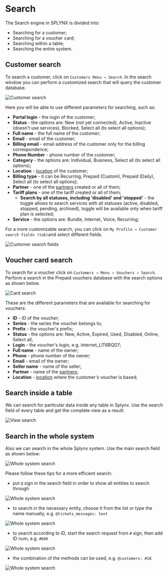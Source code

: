 Search
==========

The Search engine in SPLYNX is divided into:

* Searching for a customer;
* Searching for a voucher card;
* Searching within a table;
* Searching the entire system.

## Customer search
To search a customer, click on `Customers Menu → Search`. In the search window you can perform a customized search that will query the customer database.

![Customer search](customer_search.png)


Here you will be able to use different parameters for searching, such as:

* **Portal login** - the login of the customer;
* **Status** - the options are: New (not yet connected), Active, Inactive (doesn't use services), Blocked, Select all (to select all options);
* **Full name** - the full name of the customer;
* **Email** - email of the customer;
* **Billing email** - email address of the customer only for the billing correspondence;
* **Phone Number** - phone number of the customer;
* **Category** - the options are: Individual,  Business, Select all (to select all options);
* **Location** - [location](administration/main/locations/locations.md) of the customer;
* **Billing type** - it can be Recurring, Prepaid (Custom), Prepaid (Daily), Select all (to select all options);
* **Partner** - one of the [partners](administration/main/partners/partners.md) created or all of them;
* **Tariff plans** - one of the tariff created or all of them;
  * **Search by all statuses, including 'disabled' and 'stopped'** - the toggle allows to search services with all statuses (active, disabled, stopped, pending, archived), toggle will be available only when tariff plan is selected;
* **Service** - the options are: Bundle, Internet, Voice, Recurring;

For a more customizable search, you can click on `My Profile → Customer search fields (tab)`and select different fields.

![Customer search fields](customer_search_fields.png)

## Voucher card search

To search for a voucher click on `Customers → Menu → Vouchers → Search`. Perform a search in the Prepaid vouchers database with the search options as shown below.

![Card search](card_search.png)

These are the different parameters that are available for searching for vouchers:

* **ID** - ID of the voucher;
* **Series** - the series the voucher belongs to;
* **Prefix** - the voucher's prefix;
* **Status** -  the options are: New, Active, Expired, Used, Disabled, Online, Select all;
* **Login** - the voucher's login, e.g. internet_LlT6BQD7;
* **Full name** - name of the owner;
* **Phone** - phone number of the owner;
* **Email** - email of the owner;
* **Seller name** - name of the seller;
* **Partner** - name of the [partners](administration/main/partners/partners.md);
* **Location** - [location](administration/main/locations/locations.md) where the customer's voucher is based;

## Search inside a table

We can search for particular data inside any table in Splynx. Use the search field of every table and get the complete view as a result.

![View search](view_search.png)


## Search in the whole system

Also we can search in the whole Splynx system. Use the main search field as shown below:

![Whole system search](whole_system_search.png)

Please follow these tips for a more efficient search:

- put `@` sign in the search field in order to show all entities to search through

![Whole system search](whole_system_search1.png)

- to search in the necessary entity, choose it from the list or type the name manually, e.g. `@tickets_messages: text`

![Whole system search](whole_system_search2.png)

- to search according to ID, start the search request from `#` sign, then add ID num, e.g. `#609`

![Whole system search](whole_system_search3.png)

- the combination of the methods can be used, e.g. `@customers: #18`

![Whole system search](whole_system_search4.png)
